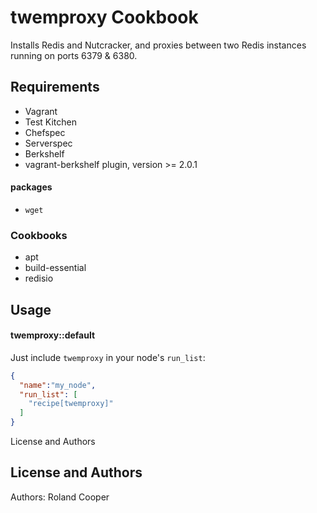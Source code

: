 twemproxy Cookbook
==================
Installs Redis and Nutcracker, and proxies between two Redis instances running on ports 6379 & 6380.

Requirements
------------
* Vagrant
* Test Kitchen
* Chefspec
* Serverspec
* Berkshelf
* vagrant-berkshelf plugin, version >= 2.0.1
#### packages
- `wget`
### Cookbooks
* apt
* build-essential
* redisio

Usage
-----
#### twemproxy::default
Just include `twemproxy` in your node's `run_list`:

```json
{
  "name":"my_node",
  "run_list": [
    "recipe[twemproxy]"
  ]
}
```

License and Authors

License and Authors
-------------------
Authors: Roland Cooper
